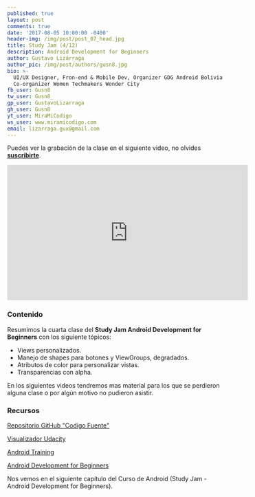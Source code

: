 ```yaml
---
published: true
layout: post
comments: true
date: '2017-08-05 10:00:00 -0400'
header-img: /img/post/post_07_head.jpg
title: Study Jam (4/12)
description: Android Development for Beginners
author: Gustavo Lizárraga
author_pic: /img/post/authors/gusn8.jpg
bio: >-
  UI/UX Designer, Fron-end & Mobile Dev, Organizer GDG Android Bolivia y
  Co-organizer Women Techmakers Wonder City
fb_user: Gusn8
tw_user: Gusn8_
gp_user: GustavoLizarraga
gh_user: Gusn8
yt_user: MiraMiCodigo
ws_user: www.miramicodigo.com
email: lizarraga.gux@gmail.com
---
```


Puedes ver la grabación de la clase en el siguiente video, no olvides **[suscribirte](http://www.youtube.com/user/AndroidboliviaOrg?sub_confirmation=1)**.

<iframe width="560" height="315" src="https://www.youtube.com/embed/lLaL1YEXgUg?list=PLQyfVMYAtNf219h0yzDqgCagsHd39vO8L" frameborder="0" allowfullscreen></iframe>

### Contenido

Resumimos la cuarta clase del **Study Jam Android Development for Beginners** con los siguiente tópicos:

* Views personalizados.
* Manejo de shapes para botones y ViewGroups, degradados.
* Atributos de color para personalizar vistas.
* Transparencias con alpha.

En los siguientes videos tendremos mas material para los que se perdieron alguna clase o por algún motivo no pudieron asistir.

### Recursos
[Repositorio GitHub "Codigo Fuente"](https://github.com/Gusn8/SJ_A_1_17_Views_3)

[Visualizador Udacity](http://labs.udacity.com/android-visualizer/)

[Android Training](https://developer.android.com/training/index.html)

[Android Development for Beginners](https://www.udacity.com/course/android-development-for-beginners--ud837)

Nos vemos en el siguiente capítulo del Curso de Android (Study Jam - Android Development for Beginners).
